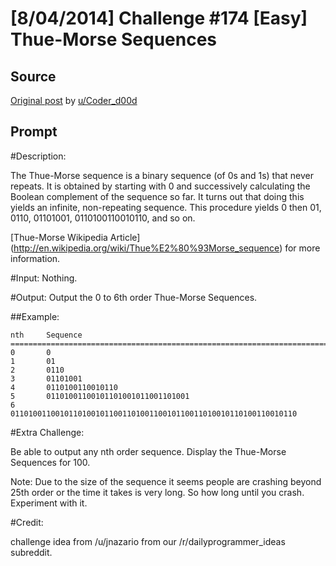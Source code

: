 # [8/04/2014] Challenge #174 [Easy] Thue-Morse Sequences

## Source

[Original post](https://old.reddit.com/r/dailyprogrammer/comments/2cld8m/8042014_challenge_174_easy_thuemorse_sequences/) by [u/Coder_d00d](https://old.reddit.com/user/Coder_d00d)

## Prompt

#Description:

The Thue-Morse sequence is a binary sequence (of 0s and 1s) that never repeats.
It is obtained by starting with 0 and successively calculating the Boolean complement
of the sequence so far. It turns out that doing this yields an infinite,
non-repeating sequence. This procedure yields 0 then 01, 0110, 01101001,
0110100110010110, and so on.


[Thue-Morse Wikipedia Article] (http://en.wikipedia.org/wiki/Thue%E2%80%93Morse_sequence) for more information.


#Input:
Nothing.

#Output:
Output the 0 to 6th order Thue-Morse Sequences.

##Example:

    nth		Sequence
    ===========================================================================
    0 		0
    1 		01
    2 		0110
    3 		01101001
    4 		0110100110010110
    5 		01101001100101101001011001101001
    6 		0110100110010110100101100110100110010110011010010110100110010110

#Extra Challenge:

Be able to output any nth order sequence. Display the Thue-Morse Sequences for 100.

Note: Due to the size of the sequence it seems people are crashing beyond 25th order or the time it takes is very long. So how long until you crash. Experiment with it.

#Credit:

challenge idea from /u/jnazario from our /r/dailyprogrammer_ideas subreddit.
